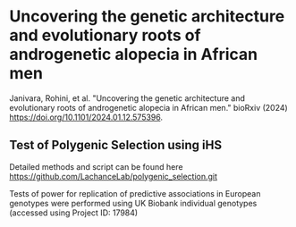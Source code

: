 # Uncovering the genetic architecture and evolutionary roots of androgenetic alopecia in African men 
Janivara, Rohini, et al. "Uncovering the genetic architecture and evolutionary roots of androgenetic alopecia in African men." bioRxiv (2024) https://doi.org/10.1101/2024.01.12.575396.

## Test of Polygenic Selection using iHS
Detailed methods and script can be found here https://github.com/LachanceLab/polygenic_selection.git

Tests of power for replication of predictive associations in European genotypes were performed using UK Biobank individual genotypes (accessed using Project ID: 17984)
